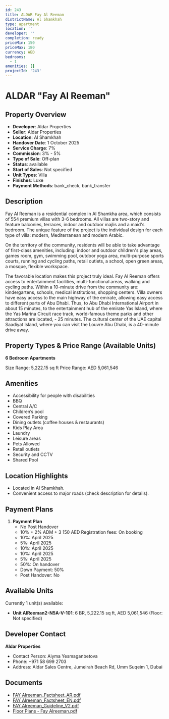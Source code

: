 ```yaml
---
id: 243
title: ALDAR Fay Al Reeman
districtName: Al Shamkhah
type: apartment
location: ''
developer: ''
completion: ready
priceMin: 150
priceMax: 180
currency: AED
bedrooms:
  - 1
amenities: []
projectId: '243'
---
```


# ALDAR "Fay Al Reeman"

## Property Overview
- **Developer**: Aldar Properties
- **Seller**: Aldar Properties
- **Location**: Al Shamkhah
- **Handover Date**: 1 October 2025
- **Service Charge**: 7%
- **Commission**: 3% - 5%
- **Type of Sale**: Off-plan
- **Status**: available
- **Start of Sales**: Not specified
- **Unit Types**: Villa
- **Finishes**: Luxe
- **Payment Methods**: bank_check, bank_transfer

## Description
Fay Al Reeman is a residential complex in Al Shamkha area, which consists of 554 premium villas with 3-6 bedrooms. All villas are two-story and feature balconies, terraces, indoor and outdoor majlis and a maid's bedroom. The unique feature of the project is the individual design for each type of villa: modern, Mediterranean and modern Arabic.

On the territory of the community, residents will be able to take advantage of first-class amenities, including: indoor and outdoor children's play areas, games room, gym, swimming pool, outdoor yoga area, multi-purpose sports courts, running and cycling paths, retail outlets, a school, open green areas, a mosque, flexible workspace.

The favorable location makes this project truly ideal. Fay Al Reeman offers access to entertainment facilities, multi-functional areas, walking and cycling paths. Within a 10-minute drive from the community are: kindergartens, schools, medical institutions, shopping centers. Villa owners have easy access to the main highway of the emirate, allowing easy access to different parts of Abu Dhabi. Thus, to Abu Dhabi International Airport in about 15 minutes, to the entertainment hub of the emirate Yas Island, where the Yas Marina Circuit race track, world-famous theme parks and other attractions are located, - 25 minutes. The cultural center of the UAE capital Saadiyat Island, where you can visit the Louvre Abu Dhabi, is a 40-minute drive away.

## Property Types & Price Range (Available Units)
**6 Bedroom Apartments**

Size Range: 5,222.15 sq ft
Price Range: AED 5,061,546

## Amenities
- Accessibility for people with disabilities
- BBQ
- Central A/C
- Children’s pool
- Covered Parking
- Dining outlets  (coffee houses & restaurants)
- Kids Play Area
- Laundry
- Leisure areas
- Pets Allowed
- Retail outlets
- Security and CCTV
- Shared Pool

## Location Highlights
- Located in Al Shamkhah.
- Convenient access to major roads (check description for details).

## Payment Plans
1. **Payment Plan**
   - No Post Handover
   - 10% + 2% ADM + 3 150 AED Registration fees: On booking
   - 10%: April 2025
   - 5%: April 2025
   - 10%: April 2025
   - 10%: April 2025
   - 5%: April 2025
   - 50%: On handover
   - Down Payment: 50%
   - Post Handover: No

## Available Units
Currently 1 unit(s) available:
- **Unit AlReeman2-N5A-V-101**: 6 BR, 5,222.15 sq ft, AED 5,061,546 (Floor: Not specified)

## Developer Contact
**Aldar Properties**
- Contact Person: Aiyma Yesmaganbetova
- Phone: +971 58 699 2703
- Address: Aldar Sales Centre, Jumeirah Beach Rd, Umm Suqeim 1, Dubai

## Documents
- [FAY Alreeman_Factsheet_AR.pdf](https://cdn.geniemap.net/2023/10/01/zFRVrx09F4DIriIqOkqKbJMVqX0PAR3fcE5VWTaT.pdf)
- [FAY Alreeman_Factsheet_EN.pdf](https://cdn.geniemap.net/2023/10/01/aI2bmHaVhW6m20X42FbKfVkYuJv01wQ1zR0F3yUG.pdf)
- [FAY Alreeman_Guideline_V2.pdf](https://cdn.geniemap.net/2023/10/01/XcTY44D6GMAyO1rYP02SXvH7l8XhTRvRAvISztRP.pdf)
- [Floor Plans - Fay Alreeman.pdf](https://cdn.geniemap.net/2023/10/01/Uwx3eZRI5XZsdZVZgW0N3DdiM3nrBaIG2cS8rPh7.pdf)
